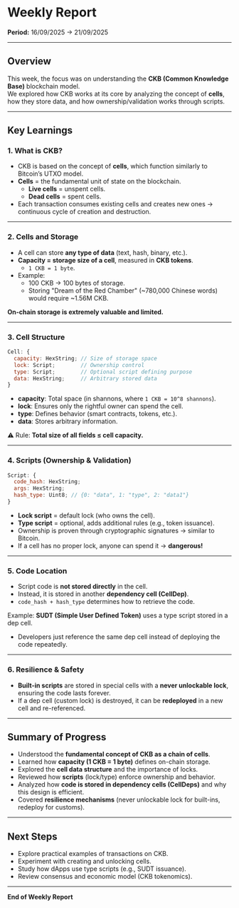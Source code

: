 # Weekly Report  
**Period:** 16/09/2025 → 21/09/2025  

---

##  Overview  
This week, the focus was on understanding the **CKB (Common Knowledge Base)** blockchain model.  
We explored how CKB works at its core by analyzing the concept of **cells**, how they store data, and how ownership/validation works through scripts.  

---

##  Key Learnings  

### 1. What is CKB?  
- CKB is based on the concept of **cells**, which function similarly to Bitcoin’s UTXO model.  
- **Cells** = the fundamental unit of state on the blockchain.  
  - **Live cells** = unspent cells.  
  - **Dead cells** = spent cells.  
- Each transaction consumes existing cells and creates new ones → continuous cycle of creation and destruction.  

---

### 2. Cells and Storage  
- A cell can store **any type of data** (text, hash, binary, etc.).  
- **Capacity = storage size of a cell**, measured in **CKB tokens**.  
  - `1 CKB = 1 byte`.  
- Example:  
  - 100 CKB → 100 bytes of storage.  
  - Storing "Dream of the Red Chamber" (~780,000 Chinese words) would require ~1.56M CKB.  

**On-chain storage is extremely valuable and limited.**

---

### 3. Cell Structure  
```js
Cell: {
  capacity: HexString; // Size of storage space
  lock: Script;        // Ownership control
  type: Script;        // Optional script defining purpose
  data: HexString;     // Arbitrary stored data
}
```

- **capacity**: Total space (in shannons, where `1 CKB = 10^8 shannons`).  
- **lock**: Ensures only the rightful owner can spend the cell.  
- **type**: Defines behavior (smart contracts, tokens, etc.).  
- **data**: Stores arbitrary information.  

⚠️ Rule: **Total size of all fields ≤ cell capacity.**

---

### 4. Scripts (Ownership & Validation)  
```js
Script: {
  code_hash: HexString;
  args: HexString;
  hash_type: Uint8; // {0: "data", 1: "type", 2: "data1"}
}
```

- **Lock script** = default lock (who owns the cell).  
- **Type script** = optional, adds additional rules (e.g., token issuance).  
- Ownership is proven through cryptographic signatures → similar to Bitcoin.  
- If a cell has no proper lock, anyone can spend it → **dangerous!**  

---

### 5. Code Location  
- Script code is **not stored directly** in the cell.  
- Instead, it is stored in another **dependency cell (CellDep)**.  
- `code_hash + hash_type` determines how to retrieve the code.  

Example: **SUDT (Simple User Defined Token)** uses a type script stored in a dep cell.  
- Developers just reference the same dep cell instead of deploying the code repeatedly.  

---

### 6. Resilience & Safety  
- **Built-in scripts** are stored in special cells with a **never unlockable lock**, ensuring the code lasts forever.  
- If a dep cell (custom lock) is destroyed, it can be **redeployed** in a new cell and re-referenced.  

---

## Summary of Progress  
- Understood the **fundamental concept of CKB as a chain of cells**.  
- Learned how **capacity (1 CKB = 1 byte)** defines on-chain storage.  
- Explored the **cell data structure** and the importance of locks.  
- Reviewed how **scripts** (lock/type) enforce ownership and behavior.  
- Analyzed how **code is stored in dependency cells (CellDeps)** and why this design is efficient.  
- Covered **resilience mechanisms** (never unlockable lock for built-ins, redeploy for customs).  

---

##  Next Steps  
- Explore practical examples of transactions on CKB.  
- Experiment with creating and unlocking cells.  
- Study how dApps use type scripts (e.g., SUDT issuance).  
- Review consensus and economic model (CKB tokenomics).  

---
**End of Weekly Report**
